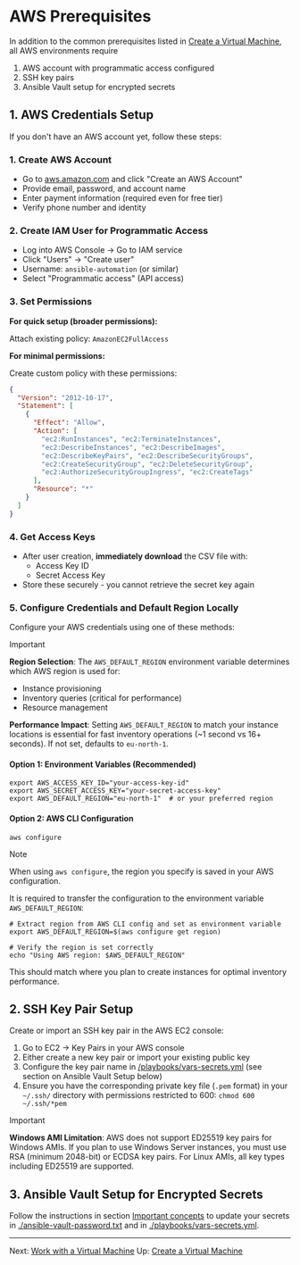 # AWS Prerequisites

In addition to the common prerequisites listed in [Create a Virtual Machine](../create-vm.md), all AWS environments require

1. AWS account with programmatic access configured
2. SSH key pairs
3. Ansible Vault setup for encrypted secrets

## 1. AWS Credentials Setup

If you don't have an AWS account yet, follow these steps:

### 1. Create AWS Account

- Go to [aws.amazon.com](https://aws.amazon.com) and click "Create an AWS Account"
- Provide email, password, and account name
- Enter payment information (required even for free tier)
- Verify phone number and identity

### 2. Create IAM User for Programmatic Access

- Log into AWS Console → Go to IAM service
- Click "Users" → "Create user"
- Username: `ansible-automation` (or similar)
- Select "Programmatic access" (API access)

### 3. Set Permissions

**For quick setup (broader permissions):**

Attach existing policy: `AmazonEC2FullAccess`

**For minimal permissions:**

Create custom policy with these permissions:

```json
{
  "Version": "2012-10-17",
  "Statement": [
    {
      "Effect": "Allow",
      "Action": [
        "ec2:RunInstances", "ec2:TerminateInstances",
        "ec2:DescribeInstances", "ec2:DescribeImages",
        "ec2:DescribeKeyPairs", "ec2:DescribeSecurityGroups",
        "ec2:CreateSecurityGroup", "ec2:DeleteSecurityGroup",
        "ec2:AuthorizeSecurityGroupIngress", "ec2:CreateTags"
      ],
      "Resource": "*"
    }
  ]
}
```

### 4. Get Access Keys

- After user creation, **immediately download** the CSV file with:
  - Access Key ID
  - Secret Access Key
- Store these securely - you cannot retrieve the secret key again

### 5. Configure Credentials and Default Region Locally

Configure your AWS credentials using one of these methods:

> [!IMPORTANT]
> **Region Selection**: The `AWS_DEFAULT_REGION` environment variable determines which AWS region is used for:
>
> - Instance provisioning
> - Inventory queries (critical for performance)
> - Resource management
>
> **Performance Impact**: Setting `AWS_DEFAULT_REGION` to match your instance locations is essential for fast inventory operations (~1 second vs 16+ seconds). If not set, defaults to `eu-north-1`.

#### Option 1: Environment Variables (Recommended)

```shell
export AWS_ACCESS_KEY_ID="your-access-key-id"
export AWS_SECRET_ACCESS_KEY="your-secret-access-key"
export AWS_DEFAULT_REGION="eu-north-1"  # or your preferred region
```

#### Option 2: AWS CLI Configuration

```shell
aws configure
```

> [!NOTE]
> When using `aws configure`, the region you specify is saved in your AWS configuration.

It is required to transfer the configuration to the environment variable `AWS_DEFAULT_REGION`:

```shell
# Extract region from AWS CLI config and set as environment variable
export AWS_DEFAULT_REGION=$(aws configure get region)

# Verify the region is set correctly
echo "Using AWS region: $AWS_DEFAULT_REGION"
```

This should match where you plan to create instances for optimal inventory performance.

## 2. SSH Key Pair Setup

Create or import an SSH key pair in the AWS EC2 console:

1. Go to EC2 → Key Pairs in your AWS console
2. Either create a new key pair or import your existing public key
3. Configure the key pair name in [/playbooks/vars-secrets.yml](../../playbooks/vars-secrets.yml) (see section on Ansible Vault Setup below)
4. Ensure you have the corresponding private key file (`.pem` format) in your `~/.ssh/` directory with permissions restricted to 600: `chmod 600 ~/.ssh/*pem`

> [!IMPORTANT]
> **Windows AMI Limitation**: AWS does not support ED25519 key pairs for Windows AMIs. If you plan to use Windows Server instances, you must use RSA (minimum 2048-bit) or ECDSA key pairs. For Linux AMIs, all key types including ED25519 are supported.

## 3. Ansible Vault Setup for Encrypted Secrets

Follow the instructions in section [Important concepts](./important-concepts.md) to update your secrets in [./ansible-vault-password.txt](./ansible-vault-password.txt) and in [./playbooks/vars-secrets.yml](./playbooks/vars-secrets.yml).

---

Next: [Work with a Virtual Machine](../work-with-vm.md)
Up: [Create a Virtual Machine](../create-vm.md)
